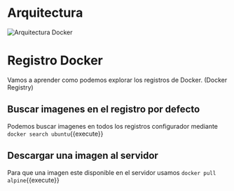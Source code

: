 # Arquitectura
![Arquitectura Docker](https://docs.docker.com/engine/images/architecture.svg)

# Registro Docker
Vamos a aprender como podemos explorar los registros de Docker. (Docker Registry)

## Buscar imagenes en el registro por defecto
Podemos buscar imagenes en todos los registros configurador mediante ``docker search ubuntu``{{execute}}

## Descargar una imagen al servidor
Para que una imagen este disponible en el servidor usamos ``docker pull alpine``{{execute}}